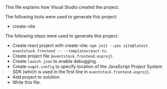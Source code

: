 This file explains how Visual Studio created the project.

The following tools were used to generate this project:
- create-vite

The following steps were used to generate this project:
- Create react project with create-vite: `npm init --yes vite@latest eventstock.frontend -- --template=react-ts`.
- Create project file (`eventstock.frontend.esproj`).
- Create `launch.json` to enable debugging.
- Create `nuget.config` to specify location of the JavaScript Project System SDK (which is used in the first line in `eventstock.frontend.esproj`).
- Add project to solution.
- Write this file.
